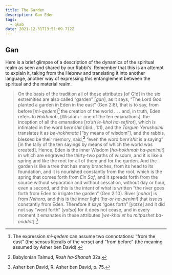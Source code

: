 ```yaml
---
title: The Garden
description: Gan Eden
tags:
  - qkab
date: 2021-12-31T13:51:09.712Z
---
```


## Gan

Here is a brief glimpse of a description of the dynamics of the spiritual realm as seen and shared by our Rabbi's. Remember that this is an attempt to explain it, taking from the Hebrew and translating it into another language, another way of expressing this entanglement between the spiritual and the material realm.

> On the basis of the tradition all of these attributes [of G!d] in the six extremities are also called “garden” [_gan_], as it says, “The Lord God planted a garden in Eden in the east” (Gen 2:8), that is to say, from before [_mi-qedem_][^173] the creation of the world . . . and, in truth, Eden refers to _Hokhmah_, [Wisdom - one of the ten emanations], the inception of all the emanations [_ro’sh le-khol ha-sefirot_], which is intimated in the word _bere’shit_ (ibid., 1:1), and the _Targum Yerushalmi_ translates it as _be-hokhmata_ [“by means of wisdom”], and the rabbis, blessed be their memory, said,[^174] “even the word _bere’shit_ is a saying” [in the tally of the ten sayings by means of which the world was created]. Hence, Eden is the inner Wisdom [_ha-hokhmah ha-penimit_] in which are engraved the thirty-two paths of wisdom, and it is like a spring and like the root for all of them and for the garden. And the garden is like a tree that has many branches, from its head to its foundation, and it is nourished constantly from the root, which is the spring that comes forth from _Ein Sof_, and it spreads forth from the source without separation and without cessation, without day or hour, even a second, and this is the intent of what is written “the river goes forth from Eden to irrigate the garden” (Gen 2:10). River [_nahar_] is from _Nehora_, and this is the inner light [_ha-or ha-penimi_] that issues constantly from Eden. Therefore it says “goes forth” [_yotse_] and it did not say “went forth” [_yatsa_] for it does not cease, and in every moment it emanates in these attributes [_we-khol et hu mitpashet ba-middot_].[^175]

[^173]: The expression _mi-qedem_ can assume two connotations: “from the east” (the sensus literalis of the verse) and “from before” (the meaning assumed by Asher ben David).
[^174]: Babylonian Talmud, _Rosh ha-Shanah_ 32a.
[^175]: Asher ben David, R. Asher ben David, p. 75.
